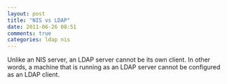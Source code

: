 ```yaml
---
layout: post
title: "NIS vs LDAP"
date: 2011-06-26 08:51
comments: true
categories: ldap nis
---
```


Unlike an NIS server, an LDAP server cannot be its own client. In other words, a machine that is running as an LDAP server cannot be configured as an LDAP client.

